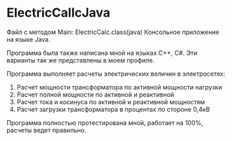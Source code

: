 # ElectricCallcJava
Файл с методом Main: ElectricCalc.class(java)
Консольное приложение на языке Java.

Программа была также написана мной на языках C++, C#.
Эти варианты так же представлены в моем профиле.

Программа выполняет расчеты электрических величин в электросетях:
1. Расчет мощности трансформатора по активной мощности нагрузки
2. Расчет полной мощности по активной и реактивной
3. Расчет тока и косинуса по активной и реактивной мощностям
4. Расчет загрузки трансформатора в процентах по стороне 0,4кВ

Программа полностью протестирована мной, работает на 100%, расчеты ведет правильно.
